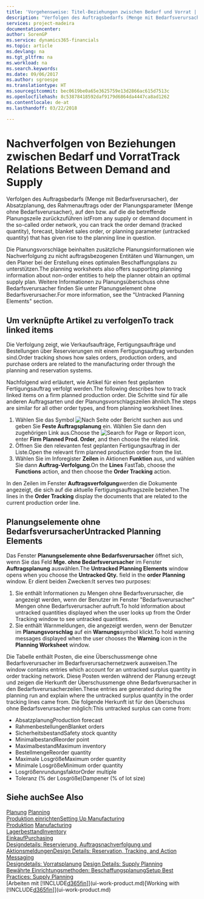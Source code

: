 ```yaml
---
title: 'Vorgehensweise: Titel-Beziehungen zwischen Bedarf und Vorrat | Microsoft Docs'
description: "Verfolgen des Auftragsbedarfs (Menge mit Bedarfsverursacher), der Absatzplanung, des Rahmenauftrags oder der Planungsparameter (Menge ohne Bedarfsverursacher), auf den bzw. auf die die betreffende Planungszeile zurückzuführen ist"
services: project-madeira
documentationcenter: 
author: SorenGP
ms.service: dynamics365-financials
ms.topic: article
ms.devlang: na
ms.tgt_pltfrm: na
ms.workload: na
ms.search.keywords: 
ms.date: 09/06/2017
ms.author: sgroespe
ms.translationtype: HT
ms.sourcegitcommit: bec0619be0a65e3625759e13d2866ac615d7513c
ms.openlocfilehash: 8c53878418592daf9179d6864da4447ca8ad1262
ms.contentlocale: de-at
ms.lasthandoff: 03/22/2018

---
```

# <a name="track-relations-between-demand-and-supply"></a><span data-ttu-id="7a2ba-103">Nachverfolgen von Beziehungen zwischen Bedarf und Vorrat</span><span class="sxs-lookup"><span data-stu-id="7a2ba-103">Track Relations Between Demand and Supply</span></span>
<span data-ttu-id="7a2ba-104">Verfolgen des Auftragsbedarfs (Menge mit Bedarfsverursacher), der Absatzplanung, des Rahmenauftrags oder der Planungsparameter (Menge ohne Bedarfsverursacher), auf den bzw. auf die die betreffende Planungszeile zurückzuführen ist</span><span class="sxs-lookup"><span data-stu-id="7a2ba-104">From any supply or demand document in the so-called order network, you can track the order demand (tracked quantity), forecast, blanket sales order, or planning parameter (untracked quantity) that has given rise to the planning line in question.</span></span>

<span data-ttu-id="7a2ba-105">Die Planungsvorschläge beinhalten zusätzliche Planungsinformationen wie  Nachverfolgung zu nicht auftragsbezogenen Entitäten und  Warnungen, um den Planer bei der Erstellung eines optimalen Beschaffungsplans zu unterstützen.</span><span class="sxs-lookup"><span data-stu-id="7a2ba-105">The planning worksheets also offers supporting planning information about non-order entities to help the planner obtain an optimal supply plan.</span></span> <span data-ttu-id="7a2ba-106">Weitere Informationen zu Planungsüberschuss ohne Bedarfsverursacher finden Sie unter  Planungselement ohne Bedarfsverursacher.</span><span class="sxs-lookup"><span data-stu-id="7a2ba-106">For more information, see the "Untracked Planning Elements" section.</span></span>

## <a name="to-track-linked-items"></a><span data-ttu-id="7a2ba-107">Um verknüpfte Artikel zu verfolgen</span><span class="sxs-lookup"><span data-stu-id="7a2ba-107">To track linked items</span></span>
<span data-ttu-id="7a2ba-108">Die Verfolgung zeigt, wie Verkaufsaufträge, Fertigungsaufträge und Bestellungen über Reservierungen mit einem Fertigungsauftrag verbunden sind.</span><span class="sxs-lookup"><span data-stu-id="7a2ba-108">Order tracking shows how sales orders, production orders, and purchase orders are related to the manufacturing order through the planning and reservation systems.</span></span>

<span data-ttu-id="7a2ba-109">Nachfolgend wird erläutert, wie Artikel für einen fest geplanten Fertigungsauftrag verfolgt werden.</span><span class="sxs-lookup"><span data-stu-id="7a2ba-109">The following describes how to track linked items on a firm planned production order.</span></span> <span data-ttu-id="7a2ba-110">Die Schritte sind für alle anderen Auftragsarten und der Planungsvorschlagszeilen ähnlich.</span><span class="sxs-lookup"><span data-stu-id="7a2ba-110">The steps are similar for all other order types, and from planning worksheet lines.</span></span>

1. <span data-ttu-id="7a2ba-111">Wählen Sie das Symbol ![Nach Seite oder Bericht suchen](media/ui-search/search_small.png "Symbol Nach Seite oder Bericht suchen") aus und geben Sie **Feste Auftragsplanung** ein. Wählen Sie dann den zugehörigen Link aus.</span><span class="sxs-lookup"><span data-stu-id="7a2ba-111">Choose the ![Search for Page or Report](media/ui-search/search_small.png "Search for Page or Report icon") icon, enter **Firm Planned Prod. Order**, and then choose the related link.</span></span>
2. <span data-ttu-id="7a2ba-112">Öffnen Sie den relevanten fest geplanten Fertigungsauftrag in der Liste.</span><span class="sxs-lookup"><span data-stu-id="7a2ba-112">Open the relevant firm planned production order from the list.</span></span>
3. <span data-ttu-id="7a2ba-113">Wählen Sie im Inforegister **Zeilen** in Aktionen **Funktion** aus, und wählen Sie dann **Auftrag-Verfolgung**.</span><span class="sxs-lookup"><span data-stu-id="7a2ba-113">On the **Lines** FastTab, choose the **Functions** action, and then choose the **Order Tracking** action.</span></span>

<span data-ttu-id="7a2ba-114">In den Zeilen im Fenster  **Auftragsverfolgung**werden die Dokumente angezeigt, die sich auf die aktuelle Fertigungsauftragszeile beziehen.</span><span class="sxs-lookup"><span data-stu-id="7a2ba-114">The lines in the **Order Tracking** display the documents that are related to the current production order line.</span></span>

## <a name="untracked-planning-elements"></a><span data-ttu-id="7a2ba-115">Planungselemente ohne Bedarfsverursacher</span><span class="sxs-lookup"><span data-stu-id="7a2ba-115">Untracked Planning Elements</span></span>
<span data-ttu-id="7a2ba-116">Das Fenster **Planungselemente ohne Bedarfsverursacher** öffnet sich, wenn Sie das Feld **Mge. ohne Bedarfsverursacher** im Fenster **Auftragsplanung** auswählen.</span><span class="sxs-lookup"><span data-stu-id="7a2ba-116">The **Untracked Planning Elements** window opens when you choose the **Untracked Qty.** field in the **order Planning** window.</span></span> <span data-ttu-id="7a2ba-117">Er dient beiden Zwecken:</span><span class="sxs-lookup"><span data-stu-id="7a2ba-117">It serves two purposes:</span></span>

1. <span data-ttu-id="7a2ba-118">Sie enthält Informationen zu Mengen ohne Bedarfsverursacher, die angezeigt werden, wenn der Benutzer im Fenster "Bedarfsverursacher" Mengen ohne Bedarfsverursacher aufruft.</span><span class="sxs-lookup"><span data-stu-id="7a2ba-118">To hold information about untracked quantities displayed when the user looks up from the Order Tracking window to see untracked quantities.</span></span>
2. <span data-ttu-id="7a2ba-119">Sie enthält Warnmeldungen, die angezeigt werden, wenn der Benutzer im **Planungsvorschlag** auf ein **Warnungs**symbol klickt.</span><span class="sxs-lookup"><span data-stu-id="7a2ba-119">To hold warning messages displayed when the user chooses the **Warning** icon in the **Planning Worksheet** window.</span></span>

<span data-ttu-id="7a2ba-120">Die Tabelle enthält Posten, die eine Überschussmenge ohne Bedarfsverursacher im Bedarfsverursachernetzwerk ausweisen.</span><span class="sxs-lookup"><span data-stu-id="7a2ba-120">The window contains entries which account for an untracked surplus quantity in order tracking network.</span></span> <span data-ttu-id="7a2ba-121">Diese Posten werden während der Planung erzeugt und zeigen die Herkunft der Überschussmenge ohne Bedarfsverursacher in den Bedarfsverursacherzeilen.</span><span class="sxs-lookup"><span data-stu-id="7a2ba-121">These entries are generated during the planning run and explain where the untracked surplus quantity in the order tracking lines came from.</span></span> <span data-ttu-id="7a2ba-122">Die folgende Herkunft ist für den Überschuss ohne Bedarfsverursacher möglich:</span><span class="sxs-lookup"><span data-stu-id="7a2ba-122">This untracked surplus can come from:</span></span>

- <span data-ttu-id="7a2ba-123">Absatzplanung</span><span class="sxs-lookup"><span data-stu-id="7a2ba-123">Production forecast</span></span>
- <span data-ttu-id="7a2ba-124">Rahmenbestellungen</span><span class="sxs-lookup"><span data-stu-id="7a2ba-124">Blanket orders</span></span>
- <span data-ttu-id="7a2ba-125">Sicherheitsbestand</span><span class="sxs-lookup"><span data-stu-id="7a2ba-125">Safety stock quantity</span></span>
- <span data-ttu-id="7a2ba-126">Minimalbestand</span><span class="sxs-lookup"><span data-stu-id="7a2ba-126">Reorder point</span></span>
- <span data-ttu-id="7a2ba-127">Maximalbestand</span><span class="sxs-lookup"><span data-stu-id="7a2ba-127">Maximum inventory</span></span>
- <span data-ttu-id="7a2ba-128">Bestellmenge</span><span class="sxs-lookup"><span data-stu-id="7a2ba-128">Reorder quantity</span></span>
- <span data-ttu-id="7a2ba-129">Maximale Losgröße</span><span class="sxs-lookup"><span data-stu-id="7a2ba-129">Maximum order quantity</span></span>
- <span data-ttu-id="7a2ba-130">Minimale Losgröße</span><span class="sxs-lookup"><span data-stu-id="7a2ba-130">Minimum order quantity</span></span>
- <span data-ttu-id="7a2ba-131">Losgrößenrundungsfaktor</span><span class="sxs-lookup"><span data-stu-id="7a2ba-131">Order multiple</span></span>
- <span data-ttu-id="7a2ba-132">Toleranz (% der Losgröße)</span><span class="sxs-lookup"><span data-stu-id="7a2ba-132">Dampener (% of lot size)</span></span>

## <a name="see-also"></a><span data-ttu-id="7a2ba-133">Siehe auch</span><span class="sxs-lookup"><span data-stu-id="7a2ba-133">See Also</span></span>  
<span data-ttu-id="7a2ba-134">[Planung](production-planning.md) </span><span class="sxs-lookup"><span data-stu-id="7a2ba-134">[Planning](production-planning.md) </span></span>  
[<span data-ttu-id="7a2ba-135">Produktion einrichten</span><span class="sxs-lookup"><span data-stu-id="7a2ba-135">Setting Up Manufacturing</span></span>](production-configure-production-processes.md)  
<span data-ttu-id="7a2ba-136">[Produktion](production-manage-manufacturing.md)  </span><span class="sxs-lookup"><span data-stu-id="7a2ba-136">[Manufacturing](production-manage-manufacturing.md)  </span></span>  
[<span data-ttu-id="7a2ba-137">Lagerbesttand</span><span class="sxs-lookup"><span data-stu-id="7a2ba-137">Inventory</span></span>](inventory-manage-inventory.md)  
[<span data-ttu-id="7a2ba-138">Einkauf</span><span class="sxs-lookup"><span data-stu-id="7a2ba-138">Purchasing</span></span>](purchasing-manage-purchasing.md)  
[<span data-ttu-id="7a2ba-139">Designdetails: Reservierung, Auftragsnachverfolgung und Aktionsmeldungen</span><span class="sxs-lookup"><span data-stu-id="7a2ba-139">Design Details: Reservation, Tracking, and Action Messaging</span></span>](design-details-reservation-order-tracking-and-action-messaging.md)  
<span data-ttu-id="7a2ba-140">[Designdetails: Vorratsplanung](design-details-supply-planning.md) </span><span class="sxs-lookup"><span data-stu-id="7a2ba-140">[Design Details: Supply Planning](design-details-supply-planning.md) </span></span>  
[<span data-ttu-id="7a2ba-141">Bewährte Einrichtungsmethoden: Beschaffungsplanung</span><span class="sxs-lookup"><span data-stu-id="7a2ba-141">Setup Best Practices: Supply Planning</span></span>](setup-best-practices-supply-planning.md)  
<span data-ttu-id="7a2ba-142">[Arbeiten mit [!INCLUDE[d365fin](includes/d365fin_md.md)]](ui-work-product.md)</span><span class="sxs-lookup"><span data-stu-id="7a2ba-142">[Working with [!INCLUDE[d365fin](includes/d365fin_md.md)]](ui-work-product.md)</span></span>

